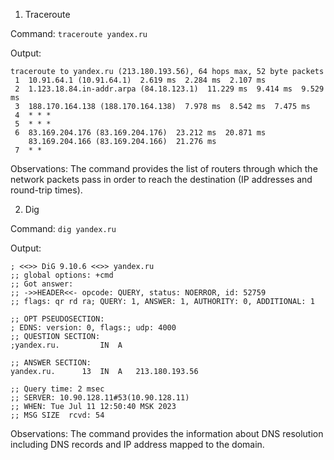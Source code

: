1. Traceroute

Command: `traceroute yandex.ru`


Output:
```
traceroute to yandex.ru (213.180.193.56), 64 hops max, 52 byte packets
 1  10.91.64.1 (10.91.64.1)  2.619 ms  2.284 ms  2.107 ms
 2  1.123.18.84.in-addr.arpa (84.18.123.1)  11.229 ms  9.414 ms  9.529 ms
 3  188.170.164.138 (188.170.164.138)  7.978 ms  8.542 ms  7.475 ms
 4  * * *
 5  * * *
 6  83.169.204.176 (83.169.204.176)  23.212 ms  20.871 ms
    83.169.204.166 (83.169.204.166)  21.276 ms
 7  * *
```

Observations: The command provides the list of routers through which the network packets pass in order to reach the destination (IP addresses and round-trip times). 

2. Dig

Command: `dig yandex.ru`

Output:
```
; <<>> DiG 9.10.6 <<>> yandex.ru
;; global options: +cmd
;; Got answer:
;; ->>HEADER<<- opcode: QUERY, status: NOERROR, id: 52759
;; flags: qr rd ra; QUERY: 1, ANSWER: 1, AUTHORITY: 0, ADDITIONAL: 1

;; OPT PSEUDOSECTION:
; EDNS: version: 0, flags:; udp: 4000
;; QUESTION SECTION:
;yandex.ru.			IN	A

;; ANSWER SECTION:
yandex.ru.		13	IN	A	213.180.193.56

;; Query time: 2 msec
;; SERVER: 10.90.128.11#53(10.90.128.11)
;; WHEN: Tue Jul 11 12:50:40 MSK 2023
;; MSG SIZE  rcvd: 54

```

Observations: The command provides the information about DNS resolution including DNS records and IP address mapped to the domain.
